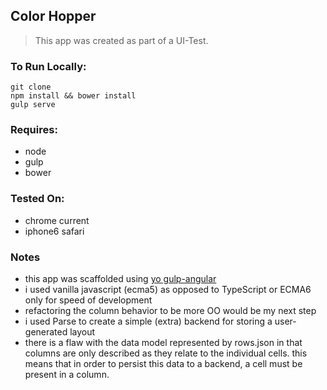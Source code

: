 ## Color Hopper

> This app was created as part of a UI-Test.

### To Run Locally: 

    git clone
    npm install && bower install
    gulp serve
    
### Requires:

- node
- gulp
- bower


### Tested On:

- chrome current
- iphone6 safari
 
### Notes
 
- this app was scaffolded using [yo gulp-angular](https://github.com/Swiip/generator-gulp-angular)
- i used vanilla javascript (ecma5) as opposed to TypeScript or ECMA6 only for speed of development 
- refactoring the column behavior to be more OO would be my next step
- i used Parse to create a simple (extra) backend for storing a user-generated layout
- there is a flaw with the data model represented by rows.json in that columns are only described as 
they relate to the individual cells. this means that in order to persist this data to a backend, a cell must be present in a column. 